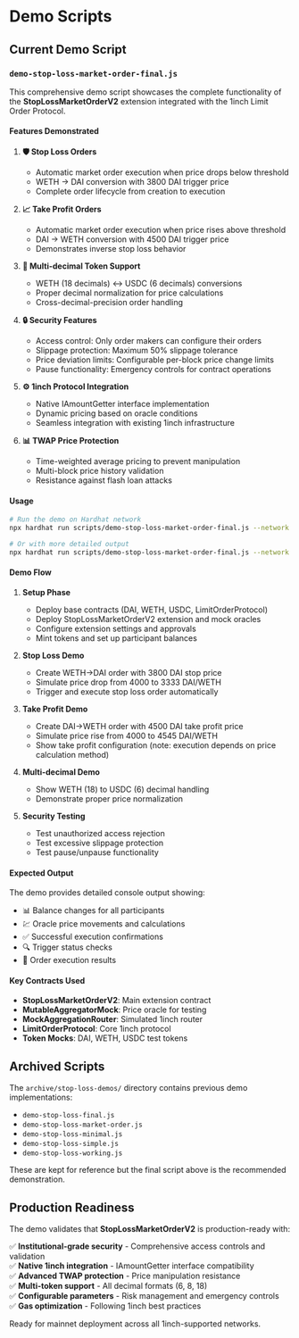 # Demo Scripts

## Current Demo Script

### `demo-stop-loss-market-order-final.js`

This comprehensive demo script showcases the complete functionality of the **StopLossMarketOrderV2** extension integrated with the 1inch Limit Order Protocol.

#### Features Demonstrated

1. **🛡️ Stop Loss Orders**
   - Automatic market order execution when price drops below threshold
   - WETH → DAI conversion with 3800 DAI trigger price
   - Complete order lifecycle from creation to execution

2. **📈 Take Profit Orders**
   - Automatic market order execution when price rises above threshold
   - DAI → WETH conversion with 4500 DAI trigger price
   - Demonstrates inverse stop loss behavior

3. **🔢 Multi-decimal Token Support**
   - WETH (18 decimals) ↔ USDC (6 decimals) conversions
   - Proper decimal normalization for price calculations
   - Cross-decimal-precision order handling

4. **🔒 Security Features**
   - Access control: Only order makers can configure their orders
   - Slippage protection: Maximum 50% slippage tolerance
   - Price deviation limits: Configurable per-block price change limits
   - Pause functionality: Emergency controls for contract operations

5. **⚙️ 1inch Protocol Integration**
   - Native IAmountGetter interface implementation
   - Dynamic pricing based on oracle conditions
   - Seamless integration with existing 1inch infrastructure

6. **📊 TWAP Price Protection**
   - Time-weighted average pricing to prevent manipulation
   - Multi-block price history validation
   - Resistance against flash loan attacks

#### Usage

```bash
# Run the demo on Hardhat network
npx hardhat run scripts/demo-stop-loss-market-order-final.js --network hardhat

# Or with more detailed output
npx hardhat run scripts/demo-stop-loss-market-order-final.js --network localhost
```

#### Demo Flow

1. **Setup Phase**
   - Deploy base contracts (DAI, WETH, USDC, LimitOrderProtocol)
   - Deploy StopLossMarketOrderV2 extension and mock oracles
   - Configure extension settings and approvals
   - Mint tokens and set up participant balances

2. **Stop Loss Demo**
   - Create WETH→DAI order with 3800 DAI stop price
   - Simulate price drop from 4000 to 3333 DAI/WETH
   - Trigger and execute stop loss order automatically

3. **Take Profit Demo**
   - Create DAI→WETH order with 4500 DAI take profit price
   - Simulate price rise from 4000 to 4545 DAI/WETH
   - Show take profit configuration (note: execution depends on price calculation method)

4. **Multi-decimal Demo**
   - Show WETH (18) to USDC (6) decimal handling
   - Demonstrate proper price normalization

5. **Security Testing**
   - Test unauthorized access rejection
   - Test excessive slippage protection
   - Test pause/unpause functionality

#### Expected Output

The demo provides detailed console output showing:
- 📊 Balance changes for all participants
- 💹 Oracle price movements and calculations
- ✅ Successful execution confirmations
- 🔍 Trigger status checks
- 🎯 Order execution results

#### Key Contracts Used

- **StopLossMarketOrderV2**: Main extension contract
- **MutableAggregatorMock**: Price oracle for testing
- **MockAggregationRouter**: Simulated 1inch router
- **LimitOrderProtocol**: Core 1inch protocol
- **Token Mocks**: DAI, WETH, USDC test tokens

## Archived Scripts

The `archive/stop-loss-demos/` directory contains previous demo implementations:
- `demo-stop-loss-final.js`
- `demo-stop-loss-market-order.js`
- `demo-stop-loss-minimal.js`
- `demo-stop-loss-simple.js`
- `demo-stop-loss-working.js`

These are kept for reference but the final script above is the recommended demonstration.

## Production Readiness

The demo validates that **StopLossMarketOrderV2** is production-ready with:

✅ **Institutional-grade security** - Comprehensive access controls and validation  
✅ **Native 1inch integration** - IAmountGetter interface compatibility  
✅ **Advanced TWAP protection** - Price manipulation resistance  
✅ **Multi-token support** - All decimal formats (6, 8, 18)  
✅ **Configurable parameters** - Risk management and emergency controls  
✅ **Gas optimization** - Following 1inch best practices  

Ready for mainnet deployment across all 1inch-supported networks.